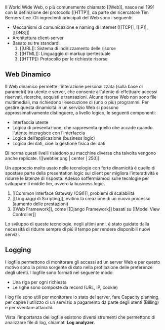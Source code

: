 Il World Wide Web, o più comunemente chiamato [[Web]],  nasce nel 1991 con la definizione del protocollo [[HTTP]], da parte del ricercatore Tim Berners-Lee. Gli ingredienti principali del Web sono i seguenti:
- Meccanismi di comunicazione e naming di Internet ([[TCP]], [[IP]], [[DNS]])
- Architettura client-server
- Basato su tre standard:
	1. [[URL]]: Sistema di indirizzamento delle risorse
	2. [[HTML]]: Linguaggio di markup ipertestuale
	3. [[HTTP]]: Protocollo per le richieste risorse


## Web Dinamico
Il Web dinamico permette l'interazione personalizzata (sulla base di parametri) tra utente e server, che consente all’utente di effettuare accessi riservati, ricerche, acquisti e transazioni. Alcune risorse Web non sono file multimediali, ma richiedono l’esecuzione di (uno o più) programmi. Per gestire questa dinamicitá in un servizio Web si possono approssimativamente distinguere, a livello logico, le seguenti componenti:
- Interfaccia utente
- Logica di presentazione, che rappresenta quello che accade quando l’utente  interagisce con l’interfaccia
- Logica dell’applicazione (business logic)
- Logica dei dati, cioè la gestione fisica dei dati

Di norma questi livelli risiedono su macchine diverse cha talvolta vengono anche replicate. 
![[webtier.png | center | 250]]

Un approccio molto usato nelle tecnologie con forte dinamicità é quello di spostare parte della presentation logic sul client per migliora l'interattività e ridurre le latenze di risposta. 
Adesso soffermiamoci sulle tecnlogie per sviluppare il middle tier, ovvero la business logic.
1. [[Common Interface Gateway (CGI)]], problemi di scalabilitá
2. [[Linguaggi di Scripting]], evitino la creazione di un nuovo processo (aumento delle prestazioni)
3. [[Web Framework]], come [[Django Framework]] basati su [[Model View Controller]]

Lo sviluppo di queste tecnologie, negli ultimi anni, é stato guidato dalla necessitá di ridurre sempre di piú il tempo per rendere disponibili nuovi servizi. 



## Logging
I logfile permettono di monitorare gli accessi ad un server Web e per questo motivo sono la prima sorgente di dato nella profilazione delle preferenze degli utenti. I logfile sono formati nel seguente modo:
- Una riga per ogni richiesta  
- Le righe sono composte da record (URL, IP, cookie)

I log file sono utili per monitorare lo stato del server, fare Capacity planning, per capire l'utilizzo di un servizio a pagamento da parte degli utenti (Billing) e per sventare attacchi.

Vista l'importanza dei logfile esistono diversi strumenti che permettono di analizzare file di log, chiamati **Log analyzer**.